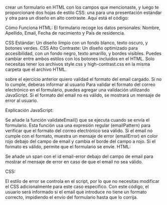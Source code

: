 crear un formulario en HTML con los campos que mencionaste, y luego te proporcionaré dos hojas de estilo CSS: una para una presentación estándar y otra para un diseño en alto contraste.
Aquí está el código:

Cómo Funciona
HTML: El formulario recoge los datos personales: Nombre, Apellido, Email, Fecha de nacimiento y País de residencia.

CSS Estándar: Un diseño limpio con un fondo blanco, texto oscuro, y botones verdes.
CSS Alto Contraste: Un diseño optimizado para accesibilidad, con un fondo negro, texto amarillo, y bordes visibles.
Puedes cambiar entre ambos estilos con los botones incluidos en el HTML. Solo necesitas tener los archivos style.css y high-contrast.css en la misma carpeta que el archivo HTML.

sobre el ejercicio anterior quiero validad el formato del email cargado. Si no lo cumple, deberas informar al usuario
Para validar el formato del correo electrónico en el formulario, puedes agregar una validación utilizando JavaScript. 
Si el formato del email no es válido, se mostrará un mensaje de error al usuario.

Explicación
JavaScript:

Se añade la función validateEmail() que se ejecuta cuando se envía el formulario.
Esta función usa una expresión regular (emailPattern) para verificar que el formato del correo electrónico sea válido.
Si el email no cumple con el formato, muestra un mensaje de error (emailError) en color rojo debajo del campo de email y cambia el borde del campo a rojo.
Si el formato es válido, permite que el formulario se envíe.
HTML:

Se añade un span con el id email-error debajo del campo de email para mostrar el mensaje de error en caso de que el email no sea válido.

CSS:

El estilo de error se controla en el script, por lo que no necesitas modificar el CSS adicionalmente para este caso específico.
Con este código, el usuario será informado si el email que introduce no tiene un formato correcto, impidiendo el envío del formulario hasta que lo corrija.
